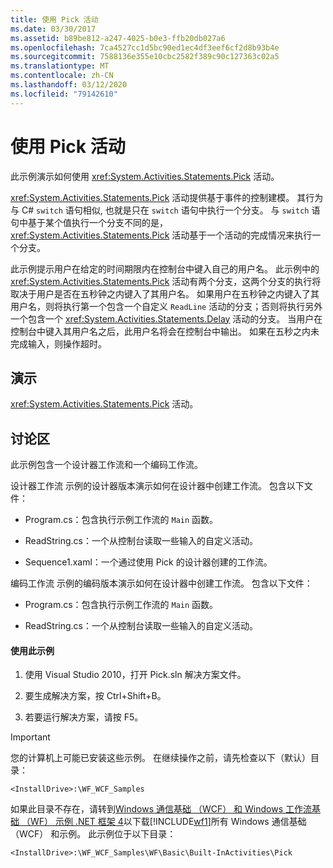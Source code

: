 ```yaml
---
title: 使用 Pick 活动
ms.date: 03/30/2017
ms.assetid: b89be812-a247-4025-b0e3-ffb20db027a6
ms.openlocfilehash: 7ca4527cc1d5bc90ed1ec4df3eef6cf2d8b93b4e
ms.sourcegitcommit: 7588136e355e10cbc2582f389c90c127363c02a5
ms.translationtype: MT
ms.contentlocale: zh-CN
ms.lasthandoff: 03/12/2020
ms.locfileid: "79142610"
---
```

# <a name="using-the-pick-activity"></a>使用 Pick 活动
此示例演示如何使用 <xref:System.Activities.Statements.Pick> 活动。

 <xref:System.Activities.Statements.Pick> 活动提供基于事件的控制建模。 其行为与 C# `switch` 语句相似, 也就是只在 `switch` 语句中执行一个分支。 与 `switch` 语句中基于某个值执行一个分支不同的是，<xref:System.Activities.Statements.Pick> 活动基于一个活动的完成情况来执行一个分支。

 此示例提示用户在给定的时间期限内在控制台中键入自己的用户名。 此示例中的 <xref:System.Activities.Statements.Pick> 活动有两个分支，这两个分支的执行将取决于用户是否在五秒钟之内键入了其用户名。 如果用户在五秒钟之内键入了其用户名，则将执行第一个包含一个自定义 `ReadLine` 活动的分支；否则将执行另外一个包含一个 <xref:System.Activities.Statements.Delay> 活动的分支。 当用户在控制台中键入其用户名之后，此用户名将会在控制台中输出。 如果在五秒之内未完成输入，则操作超时。

## <a name="demonstrates"></a>演示
 <xref:System.Activities.Statements.Pick> 活动。

## <a name="discussion"></a>讨论区
 此示例包含一个设计器工作流和一个编码工作流。

 设计器工作流 示例的设计器版本演示如何在设计器中创建工作流。 包含以下文件：

- Program.cs：包含执行示例工作流的 `Main` 函数。

- ReadString.cs：一个从控制台读取一些输入的自定义活动。

- Sequence1.xaml：一个通过使用 Pick 的设计器创建的工作流。

 编码工作流 示例的编码版本演示如何在设计器中创建工作流。 包含以下文件：

- Program.cs：包含执行示例工作流的 `Main` 函数。

- ReadString.cs：一个从控制台读取一些输入的自定义活动。

#### <a name="to-use-this-sample"></a>使用此示例

1. 使用 Visual Studio 2010，打开 Pick.sln 解决方案文件。

2. 要生成解决方案，按 Ctrl+Shift+B。

3. 若要运行解决方案，请按 F5。

> [!IMPORTANT]
> 您的计算机上可能已安装这些示例。 在继续操作之前，请先检查以下（默认）目录：  
>
> `<InstallDrive>:\WF_WCF_Samples`  
>
> 如果此目录不存在，请转到[Windows 通信基础 （WCF） 和 Windows 工作流基础 （WF） 示例 .NET 框架 4](https://www.microsoft.com/download/details.aspx?id=21459)以下载[!INCLUDE[wf1](../../../../includes/wf1-md.md)]所有 Windows 通信基础 （WCF） 和示例。 此示例位于以下目录：  
>
> `<InstallDrive>:\WF_WCF_Samples\WF\Basic\Built-InActivities\Pick`
